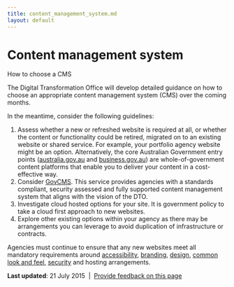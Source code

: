 ```yaml
---
title: content_management_system.md
layout: default
---
```

Content management system
=========================

How to choose a CMS

The Digital Transformation Office will develop detailed guidance on how to choose an appropriate content management system (CMS) over the coming months.

In the meantime, consider the following guidelines:

1.  Assess whether a new or refreshed website is required at all, or whether the content or functionality could be retired, migrated on to an existing website or shared service. For example, your portfolio agency website might be an option. Alternatively, the core Australian Government entry points ([australia.gov.au](http://www.australia.gov.au/) and [business.gov.au](http://www.business.gov.au/)) are whole-of-government content platforms that enable you to deliver your content in a cost-effective way.
2.  Consider [GovCMS](https://www.govcms.gov.au/). This service provides agencies with a standards compliant, security assessed and fully supported content management system that aligns with the vision of the DTO.
3.  Investigate cloud hosted options for your site. It is government policy to take a cloud first approach to new websites.
4.  Explore other existing options within your agency as there may be arrangements you can leverage to avoid duplication of infrastructure or contracts.

Agencies must continue to ensure that any new websites meet all mandatory requirements around [accessibility](making_content_accessible.md), [branding](branding.md), [design](../user_centred_design.md), [common look and feel](common_website_elements.md), [security](secure_services.md) and hosting arrangements.

**Last updated**: 21 July 2015  |  [Provide feedback on this page](../feedback%3Furl_from=SelectingCMS.html)

